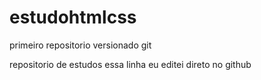 # estudohtmlcss
 primeiro repositorio versionado git 

repositorio de estudos
essa linha eu editei direto no github
